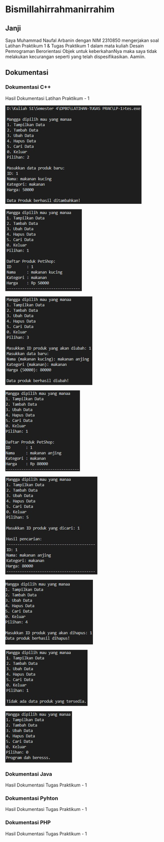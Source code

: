 # Bismillahirrahmanirrahim

## Janji
Saya Muhammad Naufal Arbanin dengan NIM 2310850 mengerjakan soal Latihan Praktikum 1 & Tugas Praktikum 1 dalam mata kuliah Desain Pemrograman Berorientasi Objek untuk keberkahanNya maka saya tidak melakukan kecurangan seperti yang telah dispesifikasikan. Aamiin.

## Dokumentasi
### Dokumentasi C++
Hasil Dokumentasi Latihan Praktikum - 1

![SS-1](https://github.com/Abangnin/TP1DPBO2025C2/blob/main/C%2B%2B/Dokumentasi%20Hasil/1.jpg)

![SS-2](https://github.com/Abangnin/TP1DPBO2025C2/blob/main/C%2B%2B/Dokumentasi%20Hasil/2.jpg)

![SS-3](https://github.com/Abangnin/TP1DPBO2025C2/blob/main/C%2B%2B/Dokumentasi%20Hasil/3.jpg)

![SS-4](https://github.com/Abangnin/TP1DPBO2025C2/blob/main/C%2B%2B/Dokumentasi%20Hasil/4.jpg)

![SS-5](https://github.com/Abangnin/TP1DPBO2025C2/blob/main/C%2B%2B/Dokumentasi%20Hasil/5.jpg)

![SS-6](https://github.com/Abangnin/TP1DPBO2025C2/blob/main/C%2B%2B/Dokumentasi%20Hasil/6.jpg)

![SS-7](https://github.com/Abangnin/TP1DPBO2025C2/blob/main/C%2B%2B/Dokumentasi%20Hasil/7.jpg)

![SS-8](https://github.com/Abangnin/TP1DPBO2025C2/blob/main/C%2B%2B/Dokumentasi%20Hasil/8.jpg)

### Dokumentasi Java
Hasil Dokumentasi Tugas Praktikum - 1

### Dokumentasi Pyhton
Hasil Dokumentasi Tugas Praktikum - 1

### Dokumentasi PHP
Hasil Dokumentasi Tugas Praktikum - 1
